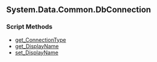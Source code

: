 ## System.Data.Common.DbConnection


### Script Methods


* [get_ConnectionType](get_ConnectionType.md)
* [get_DisplayName](get_DisplayName.md)
* [set_DisplayName](set_DisplayName.md)
